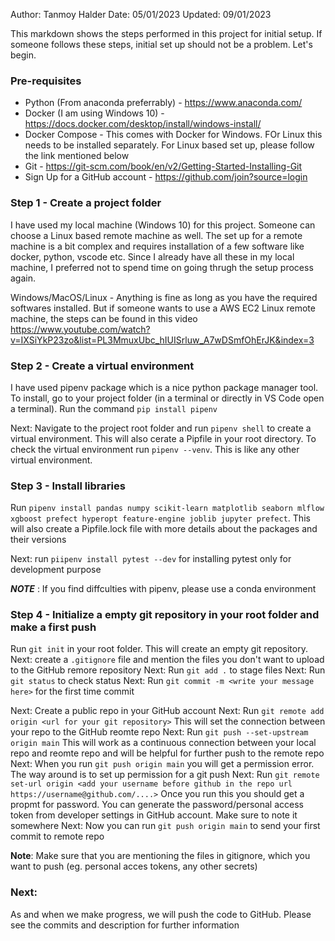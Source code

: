 Author: Tanmoy Halder
Date: 05/01/2023
Updated: 09/01/2023

This markdown shows the steps performed in this project for initial setup. If someone follows these steps, initial set up should not be a problem. Let's begin.

### Pre-requisites

- Python (From anaconda preferrably) - https://www.anaconda.com/
- Docker (I am using Windows 10) - https://docs.docker.com/desktop/install/windows-install/
- Docker Compose - This comes with Docker for Windows. FOr Linux this needs to be installed separately. For Linux based set up, please follow the link mentioned below
- Git - https://git-scm.com/book/en/v2/Getting-Started-Installing-Git
- Sign Up for a GitHub account - https://github.com/join?source=login

### Step 1 - Create a project folder

I have used my local machine (Windows 10) for this project. Someone can choose a Linux based remote machine as well. The set up for a remote machine is a bit complex and requires installation of a few software like docker, python, vscode etc. Since I already have all these in my local machine, I preferred not to spend time on going thrugh the setup process again. 

Windows/MacOS/Linux - Anything is fine as long as you have the required softwares installed. But if someone wants to use a AWS EC2 Linux remote machine, the steps can be found in this video https://www.youtube.com/watch?v=IXSiYkP23zo&list=PL3MmuxUbc_hIUISrluw_A7wDSmfOhErJK&index=3

### Step 2 - Create a virtual environment

I have used pipenv package which is a nice python package manager tool. To install, go to your project folder (in a terminal or directly in VS Code open a terminal). Run the command `pip install pipenv`

Next: Navigate to the project root folder and run `pipenv shell` to create a virtual environment. This will also cerate a Pipfile in your root directory. To check the virtual environment run `pipenv --venv`. This is like any other virtual environment. 

### Step 3 - Install libraries

Run `pipenv install pandas numpy scikit-learn matplotlib seaborn mlflow xgboost prefect hyperopt feature-engine joblib jupyter prefect`. This will also create a Pipfile.lock file with more details about the packages and their versions

Next: run `piipenv install pytest --dev` for installing pytest only for development purpose

***NOTE*** : If you find diffculties with pipenv, please use a conda environment

### Step 4 - Initialize a empty git repository in your root folder and make a first push

Run `git init` in your root folder. This will create an empty git repository.
Next: create a `.gitignore` file and mention the files you don't want to upload to the GitHub remore repository
Next: Run `git add .` to stage files
Next: Run `git status` to check status
Next: Run `git commit -m <write your message here>` for the first time commit

Next: Create a public repo in your GitHub account
Next: Run `git remote add origin <url for your git repository>` This will set the connection between your repo to the GitHub reomte repo
Next: Run `git push --set-upstream origin main` This will work as a continuous connection between your local repo and reomte repo and will be helpful for further push to the remote repo
Next: When you run `git push origin main` you will get a permission error. The way around is to set up permission for a git push
Next: Run `git remote set-url origin <add your username before github in the repo url https://username@github.com/....>` Once you run this you should get a propmt for password. You can generate the password/personal access token from developer settings in GitHub account. Make sure to note it somewhere
Next: Now you can run `git push origin main` to send your first commit to remote repo

**Note**: Make sure that you are mentioning the files in gitignore, which you want to push (eg. personal acces tokens, any other secrets)

### Next:

As and when we make progress, we will push the code to GitHub. Please see the commits and description for further information


